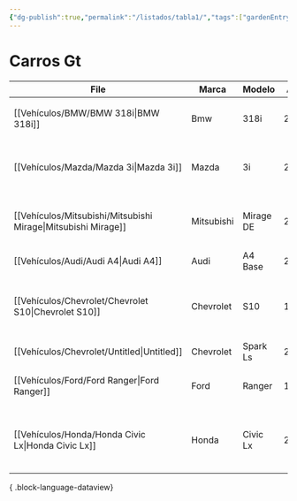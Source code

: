 ```yaml
---
{"dg-publish":true,"permalink":"/listados/tabla1/","tags":["gardenEntry"]}
---
```




# Carros Gt


| File                                                             | Marca      | Modelo    | Año  | TAG                                                                     |
| ---------------------------------------------------------------- | ---------- | --------- | ---- | ----------------------------------------------------------------------- |
| [[Vehículos/BMW/BMW 318i\|BMW 318i]]                          | Bmw        | 318i      | 2011 | <ul><li>#AC</li><li>#BMW</li></ul>                                      |
| [[Vehículos/Mazda/Mazda 3i\|Mazda 3i]]                        | Mazda      | 3i        | 2006 | <ul><li>#Mazda</li><li>#CKP</li><li>#P0016</li></ul>                    |
| [[Vehículos/Mitsubishi/Mitsubishi Mirage\|Mitsubishi Mirage]] | Mitsubishi | Mirage DE | 2000 | <ul><li>#Mitsubishi</li><li>#Mirage</li><li>#P0430</li></ul>            |
| [[Vehículos/Audi/Audi A4\|Audi A4]]                           | Audi       | A4 Base   | 2008 | \-                                                                      |
| [[Vehículos/Chevrolet/Chevrolet S10\|Chevrolet S10]]          | Chevrolet  | S10       | 1999 | <ul><li>#Chevrolet</li><li>#S10</li><li>#P0335</li><li>#P0342</li></ul> |
| [[Vehículos/Chevrolet/Untitled\|Untitled]]                    | Chevrolet  | Spark Ls  | 2014 | \-                                                                      |
| [[Vehículos/Ford/Ford Ranger\|Ford Ranger]]                   | Ford       | Ranger    | 1993 | <ul><li>#Ford</li><li>#Ranger</li></ul>                                 |
| [[Vehículos/Honda/Honda Civic Lx\|Honda Civic Lx]]            | Honda      | Civic Lx  | 2007 | <ul><li>#VTEC</li><li>#P2647</li><li>#Honda</li><li>#Civic</li></ul>    |

{ .block-language-dataview}

